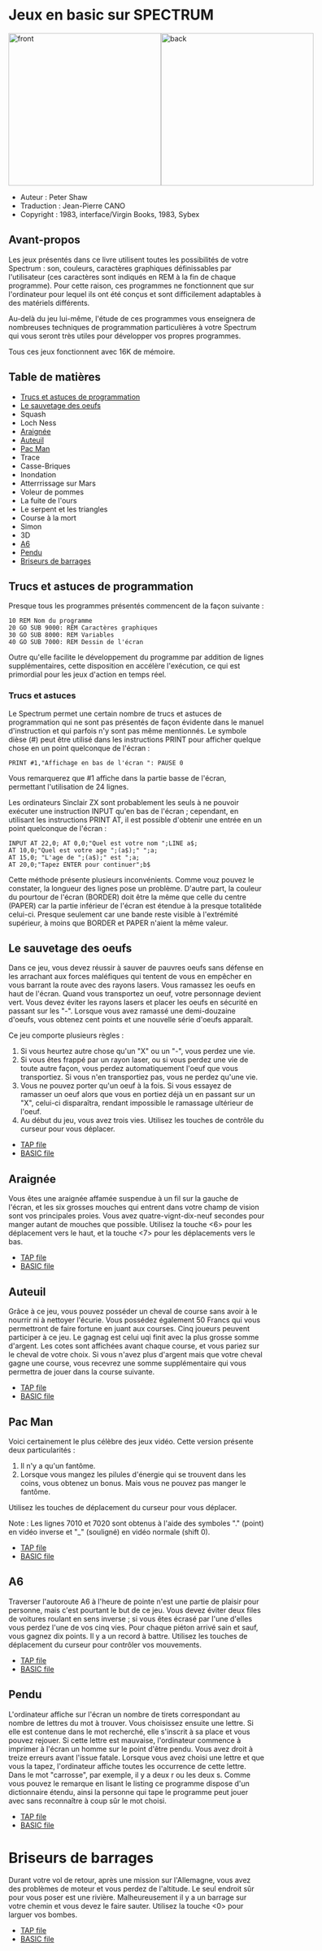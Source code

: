 # Jeux en basic sur SPECTRUM



<div style="display: flex">
<img src="images/screenshot-front.png" alt="front" width="300">
<img src="images/screenshot-back.png" alt="back" width="300">
</div>

* Auteur : Peter Shaw
* Traduction : Jean-Pierre CANO
* Copyright : 1983, interface/Virgin Books, 1983, Sybex

## Avant-propos

Les jeux présentés dans ce livre utilisent toutes les possibilités de votre Spectrum : son, couleurs, caractères graphiques définissables par l'utilisateur (ces caractères sont indiqués en REM à la fin de chaque programme). Pour cette raison, ces programmes ne fonctionnent que sur l'ordinateur pour lequel ils ont été conçus et sont difficilement adaptables à des matériels différents.

Au-delà du jeu lui-même, l'étude de ces programmes vous enseignera de nombreuses techniques de programmation particulières à votre Spectrum qui vous seront très utiles pour développer vos propres programmes.

Tous ces jeux fonctionnent avec 16K de mémoire.

## Table de matières

* [Trucs et astuces de programmation](#trucs-et-astuces-de-programmation)
* [Le sauvetage des oeufs](#le-sauvetage-des-oeufs)
* Squash
* Loch Ness
* [Araignée](#araignée)
* [Auteuil](#auteuil)
* [Pac Man](#pac-man)
* Trace
* Casse-Briques
* Inondation
* Atterrrissage sur Mars
* Voleur de pommes
* La fuite de l'ours
* Le serpent et les triangles
* Course à la mort
* Simon
* 3D
* [A6](#a6)
* [Pendu](#pendu)
* [Briseurs de barrages](#briseurs-de-barrages)

## Trucs et astuces de programmation

Presque tous les programmes présentés commencent de la façon suivante :

```basic
10 REM Nom du programme
20 GO SUB 9000: REM Caractères graphiques
30 GO SUB 8000: REM Variables
40 GO SUB 7000: REM Dessin de l'écran
```

Outre qu'elle facilite le développement du programme par addition de lignes supplémentaires, cette disposition en accélère l'exécution, ce qui est primordial pour les jeux d'action en temps réel.

### Trucs et astuces

Le Spectrum permet une certain nombre de trucs et astuces de programmation qui ne sont pas présentés de façon évidente dans le manuel d'instruction et qui parfois n'y sont pas même mentionnés. Le symbole dièse (#) peut être utilisé dans les instructions PRINT pour afficher quelque chose en un point quelconque de l'écran :

```basic
PRINT #1,"Affichage en bas de l'écran ": PAUSE 0
```

Vous remarquerez que #1 affiche dans la partie basse de l'écran, permettant l'utilisation de 24 lignes.

Les ordinateurs Sinclair ZX sont probablement les seuls à ne pouvoir exécuter une instruction INPUT qu'en bas de l'écran ; cependant, en utilisant les instructions PRINT AT, il est possible d'obtenir une entrée en un point quelconque de l'écran :

```basic
INPUT AT 22,0; AT 0,0;"Quel est votre nom ";LINE a$; 
AT 10,0;"Quel est votre age ";(a$);" ";a; 
AT 15,0; "L'age de ";(a$);" est ";a; 
AT 20,0;"Tapez ENTER pour continuer";b$
```

Cette méthode présente plusieurs inconvénients. Comme vouz pouvez le constater, la longueur des lignes pose un problème. D'autre part, la couleur du pourtour de l'écran (BORDER) doit être la même que celle du centre (PAPER) car la partie inférieur de l'écran est étendue à la presque totalitéde celui-ci. Presque seulement car une bande reste visible à l'extrémité supérieur, à moins que BORDER et PAPER n'aient la même valeur.

## Le sauvetage des oeufs

Dans ce jeu, vous devez réussir à sauver de pauvres oeufs sans défense en les arrachant aux forces maléfiques qui tentent de vous en empêcher en vous barrant la route avec des rayons lasers. Vous ramassez les oeufs en haut de l'écran. Quand vous transportez un oeuf, votre personnage devient vert. Vous devez éviter les rayons lasers et placer les oeufs en sécurité en passant sur les "-". Lorsque vous avez ramassé une demi-douzaine d'oeufs, vous obtenez cent points et une nouvelle série d'oeufs apparaît.

Ce jeu comporte plusieurs règles :
1. Si vous heurtez autre chose qu'un "X" ou un "-", vous perdez une vie.
2. Si vous êtes frappé par un rayon laser, ou si vous perdez une vie de toute autre façon, vous perdez automatiquement l'oeuf que vous transportiez. Si vous n'en transportiez pas, vous ne perdez qu'une vie.
3. Vous ne pouvez porter qu'un oeuf à la fois. Si vous essayez de ramasser un oeuf alors que vous en portiez déjà un en passant sur un "X", celui-ci disparaîtra, rendant impossible le ramassage ultérieur de l'oeuf.
4. Au début du jeu, vous avez trois vies. Utilisez les touches de contrôle du curseur pour vous déplacer.

* [TAP file](09-OEUFS.TAP)
* [BASIC file](09-OEUFS.BAS)

## Araignée

Vous êtes une araignée affamée suspendue à un fil sur la gauche de l'écran, et les six grosses mouches qui entrent dans votre champ de vision sont vos principales proies. Vous avez quatre-vignt-dix-neuf secondes pour manger autant de mouches que possible. Utilisez la touche <6> pour les déplacement vers le haut, et la touche <7> pour les déplacements vers le bas.

* [TAP file](6-SPIDER.TAP)
* [BASIC file](6-SPIDER.BAS)

## Auteuil

Grâce à ce jeu, vous pouvez posséder un cheval de course sans avoir à le nourrir ni à nettoyer l'écurie. Vous possédez également 50 Francs qui vous permettront de faire fortune en juant aux courses. Cinq joueurs peuvent participer à ce jeu. Le gagnag est celui uqi finit avec la plus grosse somme d'argent. Les cotes sont affichées avant chaque course, et vous pariez sur le cheval de votre choix. Si vous n'avez plus d'argent mais que votre cheval gagne une course, vous recevrez une somme supplémentaire qui vous permettra de jouer dans la course suivante.

* [TAP file](12-AUTEUIL.TAP)
* [BASIC file](12-AUTEUIL.BAS)

## Pac Man

Voici certainement le plus célèbre des jeux vidéo. Cette version présente deux particularités :
1. Il n'y a qu'un fantôme.
2. Lorsque vous mangez les pilules d'énergie qui se trouvent dans les coins, vous obtenez un bonus. Mais vous ne pouvez pas manger le fantôme.

Utilisez les touches de déplacement du curseur pour vous déplacer.

Note : Les lignes 7010 et 7020 sont obtenus à l'aide des symboles "." (point) en vidéo inverse et "_" (souligné) en vidéo normale (shift 0).

* [TAP file](01-PACMAN.BAS)
* [BASIC file](01-PACMAN.TAP)

## A6

Traverser l'autoroute A6 à l'heure de pointe n'est une partie de plaisir pour personne, mais c'est pourtant le but de ce jeu. Vous devez éviter deux files de voitures roulant en sens inverse ; si vous êtes écrasé par l'une d'elles vous perdez l'une de vos cinq vies. Pour chaque piéton arrivé sain et sauf, vous gagnez dix points. Il y a un record à battre. Utilisez les touches de déplacement du curseur pour contrôler vos mouvements.

* [TAP file](07-A6.TAP)
* [BASIC file](07-A6.BAS)

## Pendu

L'ordinateur affiche sur l'écran un nombre de tirets correspondant au nombre de lettres du mot à trouver. Vous choisissez ensuite une lettre. Si elle est contenue dans le mot recherché, elle s'inscrit à sa place et vous pouvez rejouer. Si cette lettre est mauvaise, l'ordinateur commence à imprimer à l'écran un homme sur le point d'être pendu. Vous avez droit à treize erreurs avant l'issue fatale. Lorsque vous avez choisi une lettre et que vous la tapez, l'ordinateur affiche toutes les occurrence de cette lettre. Dans le mot "carrosse", par exemple, il y a deux r ou les deux s. Comme vous pouvez le remarque en lisant le listing ce programme dispose d'un dictionnaire étendu, ainsi la personne qui tape le programme peut jouer avec sans reconnaître à coup sûr le mot choisi.

* [TAP file](16-HANGUP.TAP)
* [BASIC file](16-HANGUP.BAS)

# Briseurs de barrages

Durant votre vol de retour, après une mission sur l'Allemagne, vous avez des problèmes de moteur et vous perdez de l'altitude. Le seul endroit sûr pour vous poser est une rivière. Malheureusement il y a un barrage sur votre chemin et vous devez le faire sauter. Utilisez la touche <0> pour larguer vos bombes.

* [TAP file](10-BARRAGES.TAP)
* [BASIC file](10-BARRAGES.BAS)